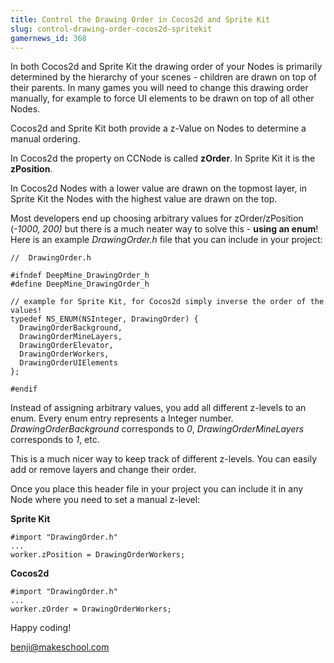 ```yaml
---
title: Control the Drawing Order in Cocos2d and Sprite Kit
slug: control-drawing-order-cocos2d-spritekit
gamernews_id: 368
---            
```


In both Cocos2d and Sprite Kit the drawing order of your Nodes is primarily determined by the hierarchy of your scenes - children are drawn on top of their parents. In many games you will need to change this drawing order manually, for example to force UI elements to be drawn on top of all other Nodes.

Cocos2d and Sprite Kit both provide a z-Value on Nodes to determine a manual ordering.

In Cocos2d the property on CCNode is called **zOrder**. In Sprite Kit it is the **zPosition**.

In Cocos2d Nodes with a lower value are drawn on the topmost layer, in Sprite Kit the Nodes with the highest value are drawn on the top.

Most developers end up choosing arbitrary values for zOrder/zPosition (*-1000, 200)* but there is a much neater way to solve this - **using an enum**! Here is an example *DrawingOrder.h* file that you can include in your project:

    //  DrawingOrder.h

    #ifndef DeepMine_DrawingOrder_h
    #define DeepMine_DrawingOrder_h

    // example for Sprite Kit, for Cocos2d simply inverse the order of the values!
    typedef NS_ENUM(NSInteger, DrawingOrder) {
      DrawingOrderBackground,
      DrawingOrderMineLayers,
      DrawingOrderElevator,
      DrawingOrderWorkers,
      DrawingOrderUIElements
    };

    #endif

Instead of assigning arbitrary values, you add all different z-levels to an enum. Every enum entry represents a Integer number. *DrawingOrderBackground* corresponds to *0*, *DrawingOrderMineLayers* corresponds to *1*, etc. 

This is a much nicer way to keep track of different z-levels. You can easily add or remove layers and change their order.

Once you place this header file in your project you can include it in any Node where you need to set a manual z-level:

**Sprite Kit**

    #import "DrawingOrder.h"
    ...
    worker.zPosition = DrawingOrderWorkers;

**Cocos2d**

    #import "DrawingOrder.h"
    ...
    worker.zOrder = DrawingOrderWorkers;

Happy coding!

benji@makeschool.com
